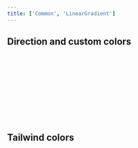 ```yaml
---
title: ['Common', 'LinearGradient']
---
```


<script lang="ts">
	import Chart, { Svg } from '$lib/components/Chart.svelte';

	import Arc from '$lib/components/Arc.svelte';
	import LinearGradient from '$lib/components/LinearGradient.svelte';

	import Preview from '$lib/docs/Preview.svelte';
</script>

## Direction and custom colors

<Preview>
	<div class="h-[400px] p-4 border rounded">
		<Chart>
			<Svg>
				<LinearGradient
					id="gradient1"
					from="hsl(60 100% 50%)"
					to="hsl(30 100% 40%)"
				/>
				<LinearGradient
					id="gradient2"
					from="hsl(60 100% 50%)"
					to="hsl(140 100% 40%)"
					rotate={45}
				/>
				<LinearGradient
					id="gradient3"
					from="hsl(195 100% 50%)"
					to="hsl(270 100% 30%)"
					vertical
				/>
				{#each { length: 3 } as _, i}
					<rect x={0 + (i * 120)} y={0} width={100} height={300} rx={8} fill="url(#gradient{i + 1})" />
				{/each}
    		</Svg>
    	</Chart>
    </div>
</Preview>

## Tailwind colors

<Preview>
	<div class="h-[400px] p-4 border rounded">
		<Chart>
			<Svg>
				<LinearGradient id="tw1" from to class="from-pink-500 to-yellow-500" vertical />
				<LinearGradient id="tw2" from to class="from-green-300 to-purple-600" vertical />
				<LinearGradient id="tw3" from to class="from-gray-600 to-black" vertical />
				<LinearGradient id="tw4" from to class="from-pink-300 to-indigo-400" vertical />
				<LinearGradient id="tw5" from to class="from-yellow-100 to-yellow-500" vertical />
				<LinearGradient id="tw6" from to class="from-blue-700 to-gray-900" vertical />
				<LinearGradient id="tw7" from to class="from-sky-300 to-blue-500" vertical />
				<LinearGradient id="tw8" from to class="from-red-500 to-red-800" vertical />
				<LinearGradient id="tw9" from to class="from-blue-400 to-emerald-400" vertical />
				{#each { length: 9 } as _, i}
					<rect x={0 + (i * 120)} y={0} width={100} height={300} rx={8} fill="url(#tw{i + 1})" />
				{/each}
			</Svg>
		</Chart>
	</div>
</Preview>
